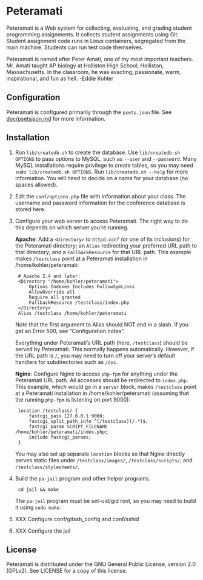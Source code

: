 Peteramati
==========

Peteramati is a Web system for collecting, evaluating, and grading student
programming assignments. It collects student assignments using Git. Student
assignment code runs in Linux containers, segregated from the main machine.
Students can run test code themselves.

Peteramati is named after Peter Amati, one of my most important teachers. Mr.
Amati taught AP biology at Holliston High School, Holliston, Massachusetts. In
the classroom, he was exacting, passionate, warm, inspirational, and fun as
hell. -Eddie Kohler

Configuration
-------------

Peteramati is configured primarily through the `psets.json` file. See
[doc/psetsjson.md](doc/psetsjson.md) for more information.

Installation
------------

1. Run `lib/createdb.sh` to create the database. Use `lib/createdb.sh
OPTIONS` to pass options to MySQL, such as `--user` and `--password`.
Many MySQL installations require privilege to create tables, so you
may need `sudo lib/createdb.sh OPTIONS`. Run `lib/createdb.sh --help`
for more information. You will need to decide on a name for your
database (no spaces allowed).

2. Edit the `conf/options.php` file with information about your class.
The username and password information for the conference database is
stored here.

3. Configure your web server to access Peteramati. The right way to do
this depends on which server you’re running.

    **Apache**: Add a `<Directory>` to `httpd.conf` (or one of its
inclusions) for the Peteramati directory; an `Alias` redirecting your
preferred URL path to that directory; and a `FallbackResource` for
that URL path. This example makes `/testclass` point at a Peteramati
installation in /home/kohler/peteramati:

        # Apache 2.4 and later:
        <Directory "/home/kohler/peteramati">
            Options Indexes Includes FollowSymLinks
            AllowOverride all
            Require all granted
            FallbackResource /testclass/index.php
        </Directory>
        Alias /testclass /home/kohler/peteramati

    Note that the first argument to Alias should NOT end in a slash.
If you get an Error 500, see “Configuration notes”.

    Everything under Peteramati’s URL path (here, `/testclass`) should
be served by Peteramati. This normally happens automatically. However,
if the URL path is `/`, you may need to turn off your server’s default
handlers for subdirectories such as `/doc`.

    **Nginx**: Configure Nginx to access `php-fpm` for anything under
the Peteramati URL path. All accesses should be redirected to
`index.php`. This example, which would go in a `server` block, makes
`/testclass` point at a Peteramati installation in
/home/kohler/peteramati (assuming that the running `php-fpm` is
listening on port 9000):

        location /testclass/ {
            fastcgi_pass 127.0.0.1:9000;
            fastcgi_split_path_info ^(/testclass)(/.*)$;
            fastcgi_param SCRIPT_FILENAME /home/kohler/peteramati/index.php;
            include fastcgi_params;
        }

    You may also set up separate `location` blocks so that Nginx
directly serves static files under `/testclass/images/`,
`/testclass/scripts/`, and `/testclass/stylesheets/`.

4. Build the `pa-jail` program and other helper programs.

        cd jail && make

    The `pa-jail` program must be set-uid/gid root, so you may need to build
    it using `sudo make`.

5. XXX Configure conf/gitssh_config and conf/sshid

6. XXX Configure the jail

License
-------

Peteramati is distributed under the GNU General Public License, version 2.0
(GPLv2). See LICENSE for a copy of this license.
